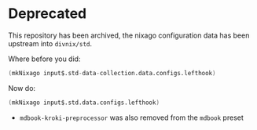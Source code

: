 # Deprecated

This repository has been archived, the nixago configuration data has been upstream into `divnix/std`.

Where before you did:
```nix
(mkNixago input$.std-data-collection.data.configs.lefthook)
```

Now do:
```nix
(mkNixago input$.std.data.configs.lefthook)
```

- `mdbook-kroki-preprocessor` was also removed from the `mdbook` preset
